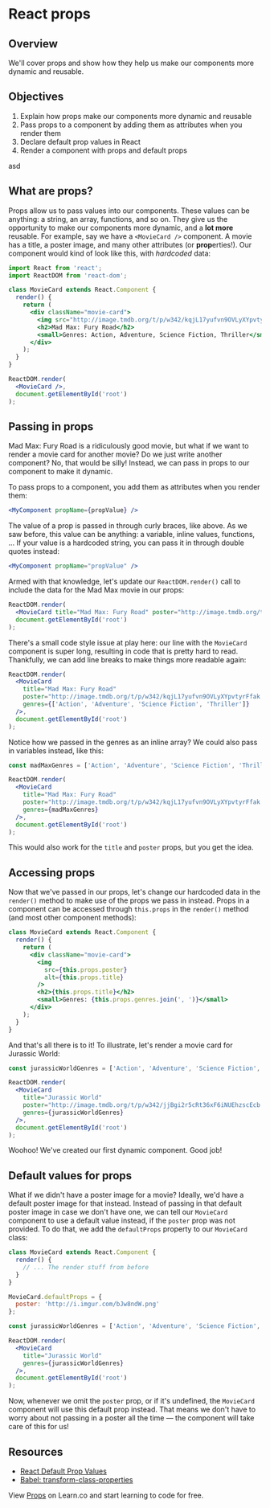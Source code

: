 # React props

## Overview

We'll cover props and show how they help us make our components more dynamic and reusable.

## Objectives
1. Explain how props make our components more dynamic and reusable
2. Pass props to a component by adding them as attributes when you render them
2. Declare default prop values in React
3. Render a component with props and default props

asd
## What are props?
Props allow us to pass values into our components. These values can be anything: a string, an array, functions, and so on. They give us the opportunity to make our components more dynamic, and a **lot more** reusable. For example, say we have a `<MovieCard />` component. A movie has a title, a poster image, and many other attributes (or **prop**erties!). Our component would kind of look like this, with _hardcoded_ data:

```jsx
import React from 'react';
import ReactDOM from 'react-dom';

class MovieCard extends React.Component {
  render() {
    return (
      <div className="movie-card">
        <img src="http://image.tmdb.org/t/p/w342/kqjL17yufvn9OVLyXYpvtyrFfak.jpg" alt="Mad Max: Fury Road" />
        <h2>Mad Max: Fury Road</h2>
        <small>Genres: Action, Adventure, Science Fiction, Thriller</small>
      </div>
    );
  }
}

ReactDOM.render(
  <MovieCard />,
  document.getElementById('root')
);
```

## Passing in props
Mad Max: Fury Road is a ridiculously good movie, but what if we want to render a movie card for another movie? Do we just write another component? No, that would be silly! Instead, we can pass in props to our component to make it dynamic.

To pass props to a component, you add them as attributes when you render them:

```jsx
<MyComponent propName={propValue} />
```

The value of a prop is passed in through curly braces, like above. As we saw before, this value can be anything: a variable, inline values, functions, ... If your value is a hardcoded string, you can pass it in through double quotes instead:

```jsx
<MyComponent propName="propValue" />
```

Armed with that knowledge, let's update our `ReactDOM.render()` call to include the data for the Mad Max movie in our props:

```jsx
ReactDOM.render(
  <MovieCard title="Mad Max: Fury Road" poster="http://image.tmdb.org/t/p/w342/kqjL17yufvn9OVLyXYpvtyrFfak.jpg" genres={['Action', 'Adventure', 'Science Fiction', 'Thriller']} />,
  document.getElementById('root')
);
```

There's a small code style issue at play here: our line with the `MovieCard` component is super long, resulting in code that is pretty hard to read. Thankfully, we can add line breaks to make things more readable again:

```jsx
ReactDOM.render(
  <MovieCard
    title="Mad Max: Fury Road"
    poster="http://image.tmdb.org/t/p/w342/kqjL17yufvn9OVLyXYpvtyrFfak.jpg"
    genres={['Action', 'Adventure', 'Science Fiction', 'Thriller']}
  />,
  document.getElementById('root')
);
```

Notice how we passed in the genres as an inline array? We could also pass in variables instead, like this:

```jsx
const madMaxGenres = ['Action', 'Adventure', 'Science Fiction', 'Thriller'];

ReactDOM.render(
  <MovieCard
    title="Mad Max: Fury Road"
    poster="http://image.tmdb.org/t/p/w342/kqjL17yufvn9OVLyXYpvtyrFfak.jpg"
    genres={madMaxGenres}
  />,
  document.getElementById('root')
);
```

This would also work for the `title` and `poster` props, but you get the idea.

## Accessing props
Now that we've passed in our props, let's change our hardcoded data in the `render()` method to make use of the props we pass in instead. Props in a component can be accessed through `this.props` in the `render()` method (and most other component methods):

```jsx
class MovieCard extends React.Component {
  render() {
    return (
      <div className="movie-card">
        <img  
          src={this.props.poster}
          alt={this.props.title}
        />
        <h2>{this.props.title}</h2>
        <small>Genres: {this.props.genres.join(', ')}</small>
      </div>
    );
  }
}
```

And that's all there is to it! To illustrate, let's render a movie card for Jurassic World:

```jsx
const jurassicWorldGenres = ['Action', 'Adventure', 'Science Fiction', 'Thriller'];

ReactDOM.render(
  <MovieCard
    title="Jurassic World"
    poster="http://image.tmdb.org/t/p/w342/jjBgi2r5cRt36xF6iNUEhzscEcb.jpg"
    genres={jurassicWorldGenres}
  />,
  document.getElementById('root')
);
```

Woohoo! We've created our first dynamic component. Good job!

## Default values for props
What if we didn't have a poster image for a movie? Ideally, we'd have a default poster image for that instead. Instead of passing in that default poster image in case we don't have one, we can tell our `MovieCard` component to use a default value instead, if the `poster` prop was not provided. To do that, we add the `defaultProps` property to our `MovieCard` class:

```jsx
class MovieCard extends React.Component {
  render() {
    // ... The render stuff from before
  }
}

MovieCard.defaultProps = {
  poster: 'http://i.imgur.com/bJw8ndW.png'
};

const jurassicWorldGenres = ['Action', 'Adventure', 'Science Fiction', 'Thriller'];

ReactDOM.render(
  <MovieCard
    title="Jurassic World"
    genres={jurassicWorldGenres}
  />,
  document.getElementById('root')
);
```

Now, whenever we omit the `poster` prop, or if it's undefined, the `MovieCard` component will use this default prop instead. That means we don't have to worry about not passing in a poster all the time — the component will take care of this for us!

## Resources
- [React Default Prop Values](https://facebook.github.io/react/docs/reusable-components.html#default-prop-values)
- [Babel: transform-class-properties](http://babeljs.io/docs/plugins/transform-class-properties/)

<p class='util--hide'>View <a href='https://learn.co/lessons/react-props'>Props</a> on Learn.co and start learning to code for free.</p>
